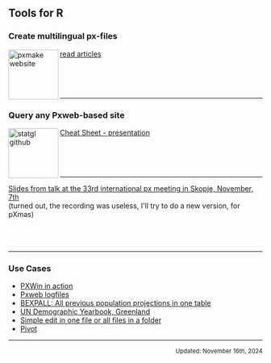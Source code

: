 ## Tools for R

### Create multilingual px-files

<a href="https://statisticsgreenland.github.io/pxmake/"><img src="https://stat.gl/pxmake/pxmakelogo.png" align="left" height="99" alt="pxmake website" /></a>

[read articles](https://statisticsgreenland.github.io/pxmake/)

<br/><br/><br/>
<hr>

### Query any Pxweb-based site

<a href="https://github.com/StatisticsGreenland/statgl/?tab=readme-ov-file#readme/"><img src="https://stat.gl/pxmake/statgllogo.png" align="left" height="99" alt="statgl github" /></a>

[Cheat Sheet - presentation](https://stat.gl/pxmake/2023_11_06_statgl_pres.html)

<br/><br/><br/>
<hr>


[Slides from talk at the 33rd international px meeting in Skopje, November, 7th](https://stat.gl/pxmake/pxmake2024.html)  
(turned out, the recording was useless, I'll try to do a new version, for pXmas)  
<br/><br/><br/>
<hr>


### Use Cases
- [PXWin in action ](https://stat.gl/pxmake/pxwinr.html)
- [Pxweb logfiles](https://stat.gl/pxmake/log2px.html)
- [BEXPALL: All previous population projections in one table](https://stat.gl/pxmake/combine2bexpall.html)
- [UN Demographic Yearbook, Greenland](https://stat.gl/pxmake/UNDemYear_PE_all.html)
- [Simple edit in one file or all files in a folder](https://stat.gl/pxmake/simpleedit.html)
- [Pivot](https://stat.gl/pxmake/pivot.html)

<hr>

<p align="right"><small>Updated: November 16th, 2024</small></p>
